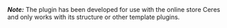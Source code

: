 <div class="alert alert-warning" role="alert">
   <strong><i>Note:</i></strong> The plugin has been developed for use with the online store Ceres and only works with its structure or other template plugins.
</div>
